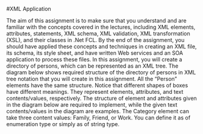 #XML Application

The aim of this assignment is to make sure that you understand and are familiar with the concepts covered in the lectures, including XML elements, attributes, statements, XML schema, XML validation, XML transformation (XSL), and their classes in .Net FCL. By the end of the assignment, you should have applied these concepts and techniques in creating an XML file, its schema, its style sheet, and have written Web services and an SOA application to process these files.
In this assignment, you will create a directory of persons, which can be represented as an XML tree. The diagram below shows required structure of the directory of persons in XML tree notation that you will create in this assignment. All the “Person” elements have the same structure. Notice that different shapes of boxes have different meanings. They represent elements, attributes, and text contents/values, respectively. The structure of element and attributes given in the diagram below are required to implement, while the given text contents/values in the diagram are examples. The Category element can take three content values: Family, Friend, or Work. You can define it as of enumeration type or simply as of string type.
